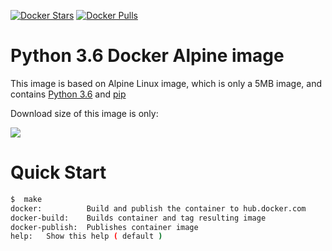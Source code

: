 [![Docker Stars](https://img.shields.io/docker/stars/repejota/docker-alpine-python3.svg?style=flat-square)](https://hub.docker.com/r/repejota/docker-alpine-python3/)
[![Docker Pulls](https://img.shields.io/docker/pulls/repejota/docker-alpine-python3.svg?style=flat-square)](https://hub.docker.com/r/repejota/docker-alpine-python3/)


# Python 3.6 Docker Alpine image

This image is based on Alpine Linux image, which is only a 5MB image, and contains
[Python 3.6](https://www.python.org/) and [pip](https://pypi.org/project/pip/)

Download size of this image is only:

[![](https://images.microbadger.com/badges/image/repejota/docker-alpine-python3.svg)](http://microbadger.com/images/repejota/docker-alpine-python3 "Get your own image badge on microbadger.com")

# Quick Start 

```bash
$  make
docker:          Build and publish the container to hub.docker.com
docker-build:    Builds container and tag resulting image
docker-publish:  Publishes container image
help:   Show this help ( default )
```